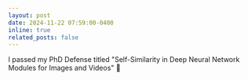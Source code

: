 ```yaml
---
layout: post
date: 2024-11-22 07:59:00-0400
inline: true
related_posts: false
---
```


I passed my PhD Defense titled "Self-Similarity in Deep Neural Network Modules for Images and Videos" :balloon:
